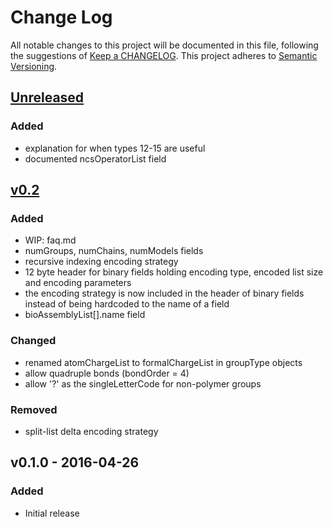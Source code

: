 # Change Log
All notable changes to this project will be documented in this file, following the suggestions of [Keep a CHANGELOG](http://keepachangelog.com/). This project adheres to [Semantic Versioning](http://semver.org/).


## [Unreleased]
### Added
- explanation for when types 12-15 are useful
- documented ncsOperatorList field


## [v0.2]
### Added
- WIP: faq.md
- numGroups, numChains, numModels fields
- recursive indexing encoding strategy
- 12 byte header for binary fields holding encoding type, encoded list size and encoding parameters
- the encoding strategy is now included in the header of binary fields instead of being hardcoded to the name of a field
- bioAssemblyList[].name field

### Changed
- renamed atomChargeList to formalChargeList in groupType objects
- allow quadruple bonds (bondOrder = 4)
- allow '?' as the singleLetterCode for non-polymer groups

### Removed
- split-list delta encoding strategy


## v0.1.0 - 2016-04-26
### Added
- Initial release


[Unreleased]: https://github.com/rcsb/mmtf/compare/v0.2...HEAD
[v0.2]: https://github.com/rcsb/mmtf/compare/v0.1...v0.2
